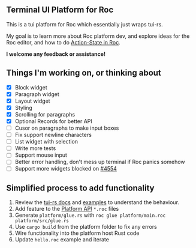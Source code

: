 
## Terminal UI Platform for Roc

This is a tui platform for Roc which essentially just wraps tui-rs.

My goal is to learn more about Roc platform dev, and explore ideas for the Roc editor, and how to do [Action-State in Roc](https://docs.google.com/document/d/16qY4NGVOHu8mvInVD-ddTajZYSsFvFBvQON_hmyHGfo/edit#).

**I welcome any feedback or assistance!**

## Things I'm working on, or thinking about
- [x] Block widget
- [x] Paragraph widget
- [x] Layout widget
- [x] Styling
- [x] Scrolling for paragraphs
- [x] Optional Records for better API
- [ ] Cusor on paragraphs to make input boxes
- [ ] Fix support newline characters
- [ ] List widget with selection
- [ ] Write more tests
- [ ] Support mouse input
- [ ] Better error handling, don't mess up terminal if Roc panics somehow 
- [ ] Support more widgets blocked on [#4554](https://github.com/roc-lang/roc/issues/4554)

## Simplified process to add functionality
1. Review the [tui-rs docs](https://docs.rs/tui/0.19.0/tui/) and [examples](https://github.com/fdehau/tui-rs/tree/master/examples) to understand the behaviour.
2. Add feature to the [Platform API](./platform/main.roc) `*.roc` files
3. Generate `platform/glue.rs` with `roc glue platform/main.roc platform/src/glue.rs`
4. Use `cargo build` from the platform folder to fix any errors
5. Wire functionality into the platform host Rust code 
6. Update `hello.roc` example and iterate 